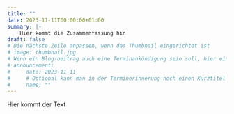 ```yaml
---
title: ""
date: 2023-11-11T00:00:00+01:00
summary: |-
    Hier kommt die Zusammenfassung hin
draft: false
# Die nächste Zeile anpassen, wenn das Thumbnail eingerichtet ist
# image: thumbnail.jpg
# Wenn ein Blog-beitrag auch eine Terminankündigung sein soll, hier eintragen:
# announcement:
#     date: 2023-11-11
#     # Optional kann man in der Terminerinnerung noch einen Kurztitel vergeben.
#     name: ""
---
```


Hier kommt der Text

<!-- Das ist ein einzelnes Bild: -->
<!-- {{< tsc/news/inline-float src="pokal.jpg" alt="Siegerpokal" width="800" height="801" >}} -->

